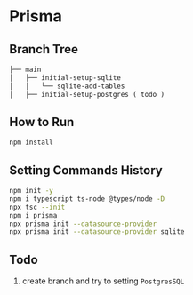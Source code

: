 # Prisma

## Branch Tree
```markdown
├── main
│   ├── initial-setup-sqlite
│   │   └── sqlite-add-tables
│   ├── initial-setup-postgres ( todo )
```

## How to Run
```bash
npm install
```

## Setting Commands History
```bash
npm init -y
npm i typescript ts-node @types/node -D
npx tsc --init
npm i prisma
npx prisma init --datasource-provider
npx prisma init --datasource-provider sqlite
```

## Todo
1. create branch and try to setting `PostgresSQL` 